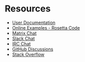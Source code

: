 # Resources

* [User Documentation](https://yamlscript.org/doc/)
* [Online Examples - Rosetta Code](
  https://rosettacode.org/wiki/Category:YAMLScript#mw-pages)
* [Matrix Chat](https://matrix.to/#/#chat-yamlscript:yaml.io)
* [Slack Chat](https://clojurians.slack.com/messages/C05HQFMTURF)
* [IRC Chat](https://web.libera.chat/?channel=yamlscript)
* [GitHub Discussions]( https://github.com/yaml/yamlscript/discussions)
* [Stack Overflow]( https://stackoverflow.com/questions/tagged/yamlscript)


<!-- Keep this comment:

  This document should link to useful resources.

  Feel free to link to any good resources you know, whether they
  be websites, videos, mailing lists, etc.

  The contents of this document are displayed on the track's documentation
  page at `https://exercism.org/docs/tracks/yamlscript/resources`.

  See https://exercism.org/docs/building/tracks/docs for more information. -->
